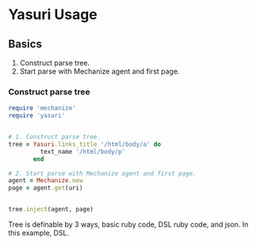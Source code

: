 # Yasuri Usage

## Basics

1. Construct parse tree.
2. Start parse with Mechanize agent and first page.

### Construct parse tree

```ruby
require 'mechanize'
require 'yasuri'


# 1. Construct parse tree.
tree = Yasuri.links_title '/html/body/a' do
         text_name '/html/body/p'
       end

# 2. Start parse with Mechanize agent and first page.
agent = Mechanize.new
page = agent.get(uri)


tree.inject(agent, page)
```

Tree is definable by 3 ways, basic ruby code, DSL ruby code, and json. In this example, DSL.
